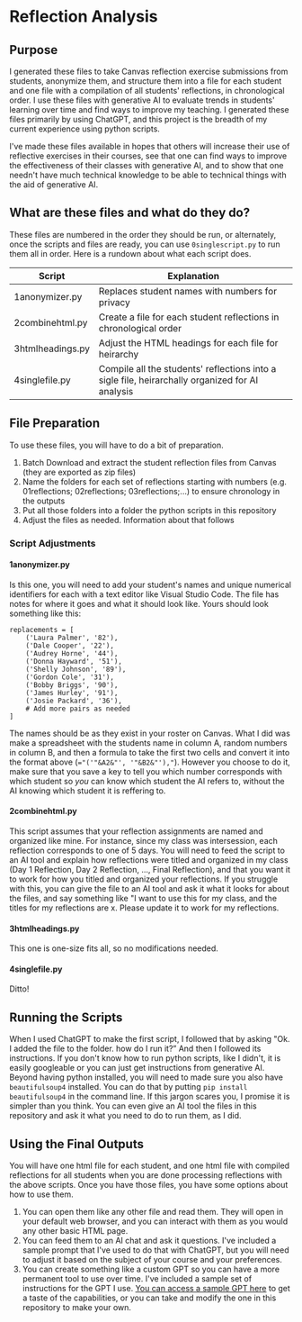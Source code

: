 # Reflection Analysis

## Purpose

I generated these files to take Canvas reflection exercise submissions from students, anonymize them, and structure them into a file for each student and one file with a compilation of all students' reflections, in chronological order. I use these files with generative AI to evaluate trends in students' learning over time and find ways to improve my teaching. I generated these files primarily by using ChatGPT, and this project is the breadth of my current experience using python scripts.

I've made these files available in hopes that others will increase their use of reflective exercises in their courses, see that one can find ways to improve the effectiveness of their classes with generative AI, and to show that one needn't have much technical knowledge to be able to technical things with the aid of generative AI.

## What are these files and what do they do?

These files are numbered in the order they should be run, or alternately, once the scripts and files are ready, you can use `0singlescript.py` to run them all in order. Here is a rundown about what each script does.

| Script | Explanation |
| ----------- | ----------- |
| 1anonymizer.py | Replaces student names with numbers for privacy |
| 2combinehtml.py | Create a file for each student reflections in chronological order |
| 3htmlheadings.py | Adjust the HTML headings for each file for heirarchy |
| 4singlefile.py | Compile all the students' reflections into a sigle file, heirarchally organized for AI analysis |


## File Preparation

To use these files, you will have to do a bit of preparation.

1. Batch Download and extract the student reflection files from Canvas (they are exported as zip files)
2. Name the folders for each set of reflections starting with numbers (e.g. 01reflections; 02reflections; 03reflections;...) to ensure chronology in the outputs
3. Put all those folders into a folder the python scripts in this repository
4. Adjust the files as needed. Information about that follows

### Script Adjustments

#### 1anonymizer.py

Is this one, you will need to add your student's names and unique numerical identifiers for each with a text editor like Visual Studio Code. The file has notes for where it goes and what it should look like. Yours should look something like this:

```
replacements = [
    ('Laura Palmer', '82'),
    ('Dale Cooper', '22'),
    ('Audrey Horne', '44'),
    ('Donna Hayward', '51'),
    ('Shelly Johnson', '89'),
    ('Gordon Cole', '31'),
    ('Bobby Briggs', '90'),
    ('James Hurley', '91'),
    ('Josie Packard', '36'),
    # Add more pairs as needed
]
```

The names should be as they exist in your roster on Canvas. What I did was make a spreadsheet with the students name in column A, random numbers in column B, and then a formula to take the first two cells and convert it into the format above (`="('"&A2&"', '"&B2&"'),"`). However you choose to do it, make sure that you save a key to tell you which number corresponds with which student so _you_ can know which student the AI refers to, without the AI knowing which student it is reffering to.

#### 2combinehtml.py

This script assumes that your reflection assignments are named and organized like mine. For instance, since my class was intersession, each reflection corresponds to one of 5 days. You will need to feed the script to an AI tool and explain how reflections were titled and organized in my class (Day 1 Reflection, Day 2 Reflection, ..., Final Reflection), and that you want it to work for how you titled and organized your reflections. If you struggle with this, you can give the file to an AI tool and ask it what it looks for about the files, and say something like "I want to use this for my class, and the titles for my reflections are x. Please update it to work for my reflections.

#### 3htmlheadings.py

This one is one-size fits all, so no modifications needed.

#### 4singlefile.py

Ditto!

## Running the Scripts

When I used ChatGPT to make the first script, I followed that by asking "Ok. I added the file to the folder. how do I run it?” And then I followed its instructions. If you don't know how to run python scripts, like I didn't, it is easily googleable or you can just get instructions from generative AI. Beyond having python installed, you will need to made sure you also have `beautifulsoup4` installed. You can do that by putting `pip install beautifulsoup4` in the command line. If this jargon scares you, I promise it is simpler than you think. You can even give an AI tool the files in this repository and ask it what you need to do to run them, as I did.

## Using the Final Outputs

You will have one html file for each student, and one html file with compiled reflections for all students when you are done processing reflections with the above scripts. Once you have those files, you have some options about how to use them.

1. You can open them like any other file and read them. They will open in your default web browser, and you can interact with them as you would any other basic HTML page.
2. You can feed them to an AI chat and ask it questions. I've included a sample prompt that I've used to do that with ChatGPT, but you will need to adjust it based on the subject of your course and your preferences.
3. You can create something like a custom GPT so you can have a more permanent tool to use over time. I've included a sample set of instructions for the GPT I use. [You can access a sample GPT here](https://chatgpt.com/g/g-vIcMYYOYn-legal-research-reflection-analyst) to get a taste of the capabilities, or you can take and modify the one in this repository to make your own.
